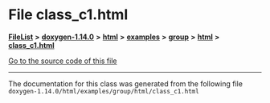 

# File class\_c1.html



[**FileList**](files.md) **>** [**doxygen-1.14.0**](dir_9d5bad020669189c90cda983471be5d0.md) **>** [**html**](dir_05d1fd8a7cdd04f638f8b23196de02e2.md) **>** [**examples**](dir_aa52e73a32d193037813a53dcfe817b6.md) **>** [**group**](dir_cc033eba885248d60cb68aca9a04323a.md) **>** [**html**](dir_92d5238c25e904e325679992b757650f.md) **>** [**class\_c1.html**](class__c1_8html.md)

[Go to the source code of this file](class__c1_8html_source.md)





































































------------------------------
The documentation for this class was generated from the following file `doxygen-1.14.0/html/examples/group/html/class_c1.html`

